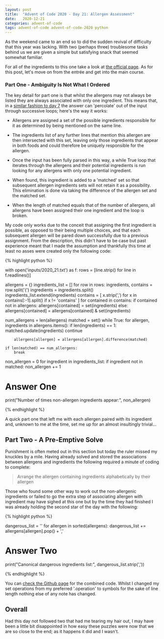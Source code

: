 ```yaml
---
layout: post
title:  "Advent of Code 2020 - Day 21: Allergen Assessment"
date:   2020-12-21 
categories: advent-of-code
tags: advent-of-code advent-of-code-2020 python
---
```


As the weekend came to an end so to did the sudden revival of difficulty that
this year was lacking. With two (perhaps three) troublesome tasks behind us we
are given a simple but satisfying snack that seemed somewhat familiar.

For all of the ingredients to this one take a look at
[the official page](https://adventofcode.com/2020/day/21). As for this post,
let's move on from the entrée and get into the main course.

### Part One - Ambiguity Is Not What I Ordered

The key detail for part one is that whilst the allergens may not always be
listed they are always associated with only one ingredient. This means that,
in a
[similar fashion to day 7](https://findlayian.com/advent-of-code/2020/12/07/aoc-2020-day07.html)
the answer can 'percolate' out of the input through successive loops; here's
the way it works:

- Allergens are assigned a set of the possible ingredients responsible
for it as determined by being mentioned on the same line.

- The ingredients list of any further lines that mention this allergen are then
intersected with this set, leaving only those ingredients that appear in both
foods and could therefore be uniquely responsible for the allergen.

- Once the input has been fully parsed in this way, a while True loop that
iterates through the allergens and their potential ingredients is run looking
for any allergens with only one potential ingredient.

- When found, this ingredient is added to a 'matched' set so that subsequent
allergen ingredients sets will not retain it as a possibility. This elimination
is done via taking the difference of the allergen set and the matched set.

- When the length of matched equals that of the number of allergens, all
allergens have been assigned their one ingredient and the loop is broken.

My code only works due to the conceit that assigning the first ingredient is
possible, as opposed to their being multiple choices, and that each subsequent
allergen will be pared down successfully due to a previous assignment. From the
description, this didn't have to be case but past experience meant that I
made the assumption and thankfully this time at least no asses were created
only the following code:

{% highlight python %}

with open('inputs/2020_21.txt') as f:
    rows = [line.strip() for line in f.readlines()]

allergens = {}
ingredients_list = []
for row in rows:
    ingredients, contains = row.split('(')
    ingredients = ingredients.split()
    ingredients_list.extend(ingredients)
    contains = [
            x.strip(',') for x in contains[:-1].split() if x != 'contains'
    ]
    for contained in contains:
        if contained not in allergens:
            allergens[contained] = set(ingredients)
        else:
            allergens[contained] = allergens[contained] & set(ingredients)

num_allergens = len(allergens)
matched = set()
while True:
    for allergen, ingredients in allergens.items():
        if len(ingredients) == 1:
            matched.update(ingredients)
            continue

        allergens[allergen] = allergens[allergen].difference(matched)

    if len(matched) == num_allergens:
        break

non_allergen = 0
for ingredient in ingredients_list:
    if ingredient not in matched:
        non_allergen += 1

# Answer One
print("Number of times non-allergen ingredients appear:", non_allergen)

{% endhighlight %}

A quick part one that left me with each allergen paired with its ingredient
and, unknown to me at the time, set me up for an almost insultingly trivial...


## Part Two - A Pre-Emptive Solve

Punishment is often meted out in this section but today the ruler missed my
knuckles by a mile. Having already solved and stored the associations
between allergens and ingredients the following required a minute of coding
to complete:

> Arrange the allergen containing ingredients alphabetically by their allergen

Those who found some other way to work out the non-allergenic ingredients or
failed to go the extra step of associating allergen with ingredient may have
sighed at this one but by the time they had finished I was already holding
the second star of the day with the following:

{% highlight python %}

dangerous_list = ''
for allergen in sorted(allergens):
    dangerous_list += allergens[allergen].pop() + ','

# Answer Two
print("Canonical dangerous ingredients list:", dangerous_list.strip(','))

{% endhighlight %}

You can
[check the Github page](https://github.com/IanFindlay/advent-of-code/blob/master/2020/day_21.py)
for the combined code. Whilst I changed my set operations from my preferred
'.operation' to symbols for the sake of line length nothing else of any note
has changed.

## Overall

Had this day not followed two that had me tearing my hair out, I may have been
a little bit disappointed in how easy these puzzles were now that we are so
close to the end; as it happens it did and I wasn't.
